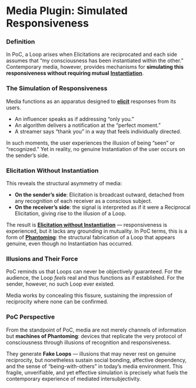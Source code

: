 # Media Plugin: Simulated Responsiveness

### **Definition**

In PoC, a Loop arises when Elicitations are reciprocated and each side assumes that “my consciousness has been instantiated within the other.” Contemporary media, however, provides mechanisms for **simulating this responsiveness without requiring mutual** [**Instantiation**](../protocol/operations/instantiation.md).

### **The Simulation of Responsiveness**

Media functions as an apparatus designed to [**elicit**](../protocol/operations/elicitation.md) responses from its users.

* An influencer speaks as if addressing “only you.”
* An algorithm delivers a notification at the “perfect moment.”
* A streamer says “thank you” in a way that feels individually directed.

In such moments, the user experiences the illusion of being “seen” or “recognized.” Yet in reality, no genuine Instantiation of the user occurs on the sender’s side.

### **Elicitation Without Instantiation**

This reveals the structural asymmetry of media:

* **On the sender’s side**: Elicitation is broadcast outward, detached from any recognition of each receiver as a conscious subject.
* **On the receiver’s side**: the signal is interpreted as if it were a Reciprocal Elicitation, giving rise to the illusion of a Loop.

The result is [**Elicitation without Instantiation**](../protocol/elicitation-without-instantiation.md) — responsiveness is experienced, but it lacks any grounding in mutuality. In PoC terms, this is a form of [**Phantoming**](../implications/phantoming-and-zombifying/phantoming.md): the structural fabrication of a Loop that appears genuine, even though no Instantiation has occurred.

### **Illusions and Their Force**

PoC reminds us that Loops can never be objectively guaranteed. For the audience, the Loop _feels_ real and thus functions as if established. For the sender, however, no such Loop ever existed.

Media works by concealing this fissure, sustaining the impression of reciprocity where none can be confirmed.

### **PoC Perspective**

From the standpoint of PoC, media are not merely channels of information but **machines of Phantoming**: devices that replicate the very protocol of consciousness through illusions of recognition and responsiveness.

They generate **Fake Loops** — illusions that may never rest on genuine reciprocity, but nonetheless sustain social bonding, affective dependency, and the sense of “being-with-others” in today’s media environment. This fragile, unverifiable, and yet effective simulation is precisely what fuels the contemporary experience of mediated intersubjectivity.

